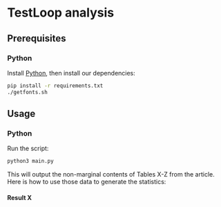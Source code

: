 # TestLoop analysis

## Prerequisites

### Python

Install [Python][], then install our dependencies:

```sh
pip install -r requirements.txt
./getfonts.sh
```

## Usage

### Python

Run the script:

```sh
python3 main.py
```

This will output the non-marginal contents of Tables X-Z from the article.
Here is how to use those data to generate the statistics:

#### Result X 


[python]: https://docs.python.org/3/using/index.html

